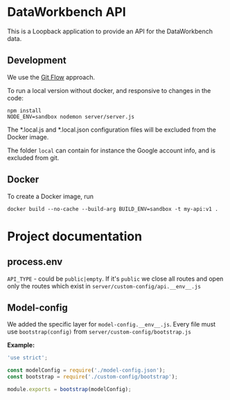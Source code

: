DataWorkbench API
=================

This is a Loopback application to provide an API for the DataWorkbench data.

Development
-----------

We use the [Git Flow](https://github.com/nvie/gitflow) approach.

To run a local version without docker, and responsive to changes in the code:

```
npm install
NODE_ENV=sandbox nodemon server/server.js
```

The *.local.js and *.local.json configuration files will be excluded from the Docker image.

The folder `local` can contain for instance the Google account info, and is excluded from git.

Docker
------

To create a Docker image, run

```
docker build --no-cache --build-arg BUILD_ENV=sandbox -t my-api:v1 .
```

# Project documentation

## process.env

`API_TYPE` - could be `public|empty`. If it's `public` we close all routes and open only the routes which exist in `server/custom-config/api.__env__.js`

## Model-config

We added the specific layer for `model-config.__env__.js`. Every file must use `bootstrap(config)` from `server/custom-config/bootstrap.js`

**Example:**

```js
'use strict';

const modelConfig = require('./model-config.json');
const bootstrap = require('./custom-config/bootstrap');

module.exports = bootstrap(modelConfig);
```
